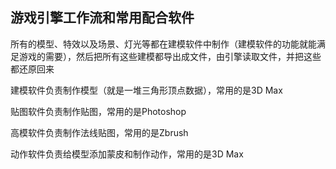 ## 游戏引擎工作流和常用配合软件

所有的模型、特效以及场景、灯光等都在建模软件中制作（建模软件的功能就能满足游戏的需要），然后把所有这些建模都导出成文件，由引擎读取文件，并把这些都还原回来

[](./pic/6.png)

建模软件负责制作模型（就是一堆三角形顶点数据），常用的是3D Max

贴图软件负责制作贴图，常用的是Photoshop

高模软件负责制作法线贴图，常用的是Zbrush

动作软件负责给模型添加蒙皮和制作动作，常用的是3D Max

